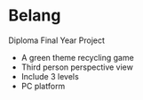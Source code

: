 # Belang
Diploma Final Year Project  
* A green theme recycling game  
* Third person perspective view
* Include 3 levels
* PC platform
